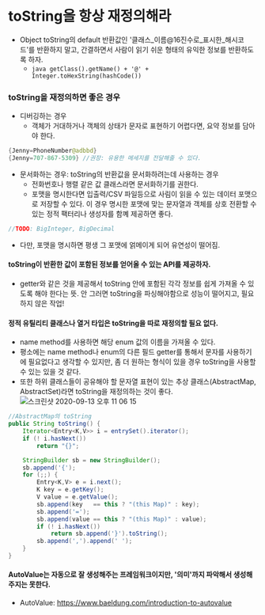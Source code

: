 # toString을 항상 재정의해라

- Object toString의 default 반환값인 '클래스_이름@16진수로_표시한_해시코드'를 반환하지 말고, 간결하면서 사람이 읽기 쉬운 형태의 유익한 정보를 반환하도록 하자.
  * ```java getClass().getName() + '@' + Integer.toHexString(hashCode()) ```

### toString을 재정의하면 좋은 경우
- 디버깅하는 경우
  * 객체가 거대하거나 객체의 상태가 문자로 표현하기 어렵다면, 요약 정보를 담아야 한다.
```java
{Jenny=PhoneNumber@adbbd}
{Jenny=707-867-5309} //권장: 유용한 메세지를 전달해줄 수 있다.
```
- 문서화하는 경우: toString의 반환값을 문서화하려는데 사용하는 경우
  * 전화번호나 행렬 같은 값 클래스라면 문서화하기를 권한다.
  * 포맷을 명시한다면 입출력/CSV 파일등으로 사림이 읽을 수 있는 데이터 포맷으로 저장할 수 있다. 이 경우 명시한 포맷에 맞는 문자열과 객체를 상호 전환할 수 있는 정적 팩터리나 생성자를 함꼐 제공하면 좋다.
```java
//TODO: BigInteger, BigDecimal


```
  * 다만, 포맷을 명시하면 평생 그 포맷에 얽메이게 되어 유연성이 떨어짐.

#### toString이 반환한 값이 포함된 정보를 얻어올 수 있는 API를 제공하자.
- getter와 같은 것을 제공해서 toString 안에 포함된 각각 정보를 쉽게 가져올 수 있도록 해야 한다는 뜻. 안 그러면 toString을 파싱해야함으로 성능이 떨어지고, 필요하지 않은 작업!

#### 정적 유틸리티 클래스나 열거 타입은 toString을 따로 재정의할 필요 없다.
- name method를 사용하면 해당 enum 값의 이름을 가져올 수 있다.
- 평소에는 name method나 enum의 다른 필드 getter를 통해서 문자를 사용하기에 필요없다고 생각할 수 있지만, 좀 더 원하는 형식이 있을 경우 toString을 사용할 수 있는 있을 것 같다.
- 또한 하위 클래스들이 공유해야 할 문자열 표현이 있는 추상 클래스(AbstractMap, AbstractSet)라면 toString을 재정의하는 것이 좋다.
![스크린샷 2020-09-13 오후 11 06 15](https://user-images.githubusercontent.com/26040955/93020006-bcc51480-f615-11ea-8dc7-97c11b43203d.png)

```java
//AbstractMap의 toString
public String toString() {
    Iterator<Entry<K,V>> i = entrySet().iterator();
    if (! i.hasNext())
        return "{}";

    StringBuilder sb = new StringBuilder();
    sb.append('{');
    for (;;) {
        Entry<K,V> e = i.next();
        K key = e.getKey();
        V value = e.getValue();
        sb.append(key   == this ? "(this Map)" : key);
        sb.append('=');
        sb.append(value == this ? "(this Map)" : value);
        if (! i.hasNext())
            return sb.append('}').toString();
        sb.append(',').append(' ');
    }
}
```

#### AutoValue는 자동으로 잘 생성해주는 프레임워크이지만, '의미'까지 파악해서 생성해주지는 못한다.

- AutoValue: https://www.baeldung.com/introduction-to-autovalue
  


